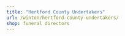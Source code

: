 ```yaml
---
title: "Hertford County Undertakers"
url: /winton/hertford-county-undertakers/
shop: funeral directors
---
```

